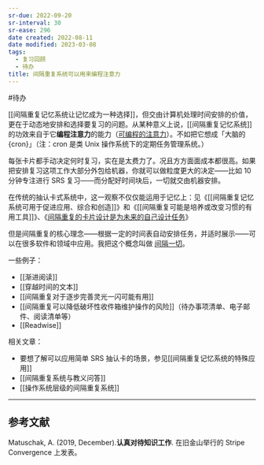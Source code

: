 ```yaml
---
sr-due: 2022-09-20
sr-interval: 30
sr-ease: 296
date created: 2022-08-11
date modified: 2023-03-08
tags:
  - 复习回顾
  - 待办
title: 间隔重复系统可以用来编程注意力
---
```


#待办

[[间隔重复记忆系统让记忆成为一种选择]]，但交由计算机处理时间安排的价值，更在于动态地安排和选择要复习的问题。从某种意义上说，[[间隔重复记忆系统]]的功效来自于它**编程注意力**的能力（[可编程的注意力](https://notes.andymatuschak.org/zJrfPCbY7GcpV9asEc8NTVzXTAV4TvRFMuY6)）。不如把它想成「大脑的{cron}」（注：cron 是类 Unix 操作系统下的定期任务管理系统。）

每张卡片都手动决定何时复习，实在是太费力了。况且方方面面成本都很高。如果把安排复习这项工作大部分外包给机器，你就可以做粒度更大的决定——比如 10 分钟专注进行 SRS 复习——而分配好时间块后，一切就交由机器安排。

在传统的抽认卡式系统中，这一观察不仅仅能运用于记忆上：见《[[间隔重复记忆系统可用于促进应用、综合和创造]]》和《[[间隔重复可能是培养或改变习惯的有用工具]]》、《[间隔重复的卡片设计是为未来的自己设计任务](https://notes.andymatuschak.org/z4TCpuykanZCZYtC5xCccfuiTMZQzdeRv5BuW)》

但是间隔重复的核心理念——根据一定的时间表自动安排任务，并适时展示——可以在很多软件和领域中应用。我把这个概念叫做 [间隔一切](https://notes.andymatuschak.org/z59aJSjgqr4B1k1ofoE7ZBF2dv8MeJ1Drf4TQ)。

一些例子：

- [[渐进阅读]]
- [[穿越时间的文本]]
- [[间隔重复对于逐步完善灵光一闪可能有用]]
- [[间隔重复可以降低破坏性收件箱维护操作的风险]]（待办事项清单、电子邮件、阅读清单等）
- [[Readwise]]

相关文章：

- 要想了解可以应用简单 SRS 抽认卡的场景，参见[[间隔重复记忆系统的特殊应用]]
- [[间隔重复系统与教义问答]]
- [[操作系统层级的间隔重复系统]]

___

## 参考文献

Matuschak, A. (2019, December).**认真对待知识工作**. 在旧金山举行的 Stripe Convergence 上发表。

